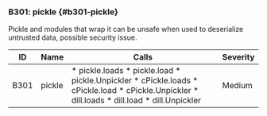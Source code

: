 ### B301: pickle {#b301-pickle}

Pickle and modules that wrap it can be unsafe when used to
deserialize untrusted data, possible security issue.

|  ID  |  Name  |                                                                    Calls                                                                     | Severity |
|------|--------|----------------------------------------------------------------------------------------------------------------------------------------------|----------|
| B301 | pickle | * pickle.loads * pickle.load * pickle.Unpickler * cPickle.loads * cPickle.load * cPickle.Unpickler * dill.loads * dill.load * dill.Unpickler | Medium   |

